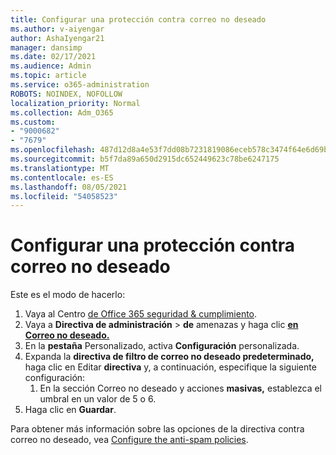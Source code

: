 ```yaml
---
title: Configurar una protección contra correo no deseado
ms.author: v-aiyengar
author: AshaIyengar21
manager: dansimp
ms.date: 02/17/2021
ms.audience: Admin
ms.topic: article
ms.service: o365-administration
ROBOTS: NOINDEX, NOFOLLOW
localization_priority: Normal
ms.collection: Adm_O365
ms.custom:
- "9000682"
- "7679"
ms.openlocfilehash: 487d12d8a4e53f7dd08b7231819086eceb578c3474f64e6d69bf0f7c1d40bcdd
ms.sourcegitcommit: b5f7da89a650d2915dc652449623c78be6247175
ms.translationtype: MT
ms.contentlocale: es-ES
ms.lasthandoff: 08/05/2021
ms.locfileid: "54058523"
---
```

# <a name="set-up-an-anti-spam-protection"></a>Configurar una protección contra correo no deseado

Este es el modo de hacerlo:

1. Vaya al Centro [de Office 365 seguridad & cumplimiento](https://go.microsoft.com/fwlink/p/?linkid=2077143).
1. Vaya a **Directiva de administración**  >  **de** amenazas y haga clic **[en Correo no deseado.](https://go.microsoft.com/fwlink/p/?linkid=2077143)**
1. En la **pestaña** Personalizado, activa **Configuración** personalizada.
1. Expanda la **directiva de filtro de correo no deseado predeterminado,** haga clic en Editar **directiva** y, a continuación, especifique la siguiente configuración:
    1. En la sección Correo no deseado y acciones **masivas,** establezca el umbral en un valor de 5 o 6.
1. Haga clic en **Guardar**.

Para obtener más información sobre las opciones de la directiva contra correo no deseado, vea [Configure the anti-spam policies](https://go.microsoft.com/fwlink/?linkid=2092051).
